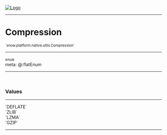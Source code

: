 
[![Logo](../../../../../images/logo.png)](../../../../../api/index.html)

---



<h1>Compression</h1>
<small>`snow.platform.native.utils.Compression`</small>



---

`enum`
<span class="meta">
<br/>meta: @:flatEnum
</span>


---

&nbsp;
&nbsp;

<h3>Values</h3> <hr/><span class="member signature apipage">`DEFLATE`<br/> </span>
        <span class="small_desc_flat"></span><span class="member signature apipage">`ZLIB`<br/> </span>
        <span class="small_desc_flat"></span><span class="member signature apipage">`LZMA`<br/> </span>
        <span class="small_desc_flat"></span><span class="member signature apipage">`GZIP`<br/> </span>
        <span class="small_desc_flat"></span>







---

&nbsp;
&nbsp;
&nbsp;
&nbsp;